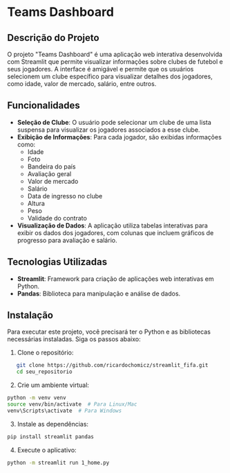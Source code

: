 # Teams Dashboard

## Descrição do Projeto

O projeto "Teams Dashboard" é uma aplicação web interativa desenvolvida com Streamlit que permite visualizar informações sobre clubes de futebol e seus jogadores. A interface é amigável e permite que os usuários selecionem um clube específico para visualizar detalhes dos jogadores, como idade, valor de mercado, salário, entre outros.

## Funcionalidades

- **Seleção de Clube**: O usuário pode selecionar um clube de uma lista suspensa para visualizar os jogadores associados a esse clube.
- **Exibição de Informações**: Para cada jogador, são exibidas informações como:
  - Idade
  - Foto
  - Bandeira do país
  - Avaliação geral
  - Valor de mercado
  - Salário
  - Data de ingresso no clube
  - Altura
  - Peso
  - Validade do contrato
- **Visualização de Dados**: A aplicação utiliza tabelas interativas para exibir os dados dos jogadores, com colunas que incluem gráficos de progresso para avaliação e salário.

## Tecnologias Utilizadas

- **Streamlit**: Framework para criação de aplicações web interativas em Python.
- **Pandas**: Biblioteca para manipulação e análise de dados.

## Instalação

Para executar este projeto, você precisará ter o Python e as bibliotecas necessárias instaladas. Siga os passos abaixo:

1. Clone o repositório:
```bash
   git clone https://github.com/ricardochomicz/streamlit_fifa.git
   cd seu_repositorio
```
2. Crie um ambiente virtual:
```bash
python -m venv venv
source venv/bin/activate  # Para Linux/Mac
venv\Scripts\activate  # Para Windows
```

3. Instale as dependências:
```bash
pip install streamlit pandas
```

4. Execute o aplicativo:
```bash
python -m streamlit run 1_home.py
```